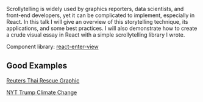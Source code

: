 Scrollytelling is widely used by graphics reporters, data scientists, and front-end developers, yet it can be complicated to implement, especially in React. In this talk I will give an overview of this storytelling technique, its applications, and some best practices. I will also demonstrate how to create a crude visual essay in React with a simple scrollytelling library I wrote.

Component library: [react-enter-view](https://github.com/jsonkao/react-enter-view)

## Good Examples
[Reuters Thai Rescue Graphic](http://fingfx.thomsonreuters.com/gfx/rngs/THAILAND-ACCIDENT-CAVE/0100711G258/index.html)

[NYT Trump Climate Change](https://www.nytimes.com/interactive/2016/12/08/us/trump-climate-change.html)
